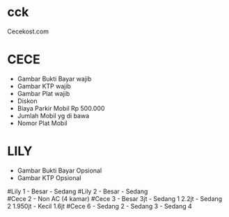 # cck
Cecekost.com

CECE
=====
- Gambar Bukti Bayar wajib
- Gambar KTP wajib
- Gambar Plat wajib
- Diskon
- Biaya Parkir Mobil Rp 500.000
- Jumlah Mobil yg di bawa
- Nomor Plat Mobil

LILY
=====
- Gambar Bukti Bayar Opsional
- Gambar KTP Opsional


#Lily 1
    - Besar 
    - Sedang
#Lily 2
    - Besar
    - Sedang   
#Cece 2
    - Non AC (4 kamar)
#Cece 3
    - Besar 3jt
    - Sedang 1 2.2jt 
    - Sedang 2 1.950jt
    - Kecil 1.6jt
#Cece 6
    - Sedang 2
    - Sedang 3
    - Sedang 4